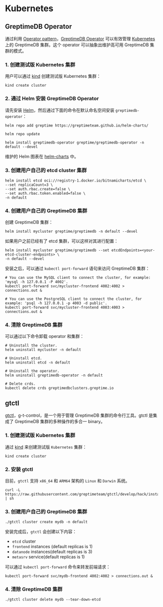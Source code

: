 # Kubernetes

## GreptimeDB Operator

通过利用 [Operator pattern](https://kubernetes.io/docs/concepts/extend-kubernetes/operator/)，[GreptimeDB Operator](https://github.com/GreptimeTeam/greptimedb-operator) 可以有效管理 [Kubernetes](https://kubernetes.io/) 上的 GreptimeDB 集群。这个 operator 可以抽象出维护高可用 GreptimeDB 集群的模式。

### 1. 创建测试版 Kubernetes 集群

用户可以通过 [kind][4] 创建测试版 Kubernetes 集群：

```shell
kind create cluster
```

### 2. 通过 Helm 安装 GreptimeDB Operator

请先安装 [Helm][5]，然后通过下面的命令在默认命名空间安装 `greptimedb-operator`：

```shell
helm repo add greptime https://greptimeteam.github.io/helm-charts/
```

```shell
helm repo update
```

```shell
helm install greptimedb-operator greptime/greptimedb-operator -n default --devel
```

维护的 Helm 图表在 [helm-charts][6] 中。

### 3. 创建用户自己的 etcd cluster 集群

```shell
helm install etcd oci://registry-1.docker.io/bitnamicharts/etcd \
--set replicaCount=3 \
--set auth.rbac.create=false \
--set auth.rbac.token.enabled=false \
-n default
```

### 4. 创建用户自己的 GreptimeDB 集群

创建 GreptimeDB 集群：

```shell
helm install mycluster greptime/greptimedb -n default --devel
```

如果用户之前已经有了 etcd 集群，可以这样对其进行配置：

```shell
helm install mycluster greptime/greptimedb --set etcdEndpoints=<your-etcd-cluster-endpoints> \
-n default --devel
```

安装之后，可以通过 `kubectl port-forward` 语句来访问 GreptimeDB 集群：

```shell
# You can use the MySQL client to connect the cluster, for example: 'mysql -h 127.0.0.1 -P 4002'.
kubectl port-forward svc/mycluster-frontend 4002:4002 > connections.out &

# You can use the PostgreSQL client to connect the cluster, for example: 'psql -h 127.0.0.1 -p 4003 -d public'.
kubectl port-forward svc/mycluster-frontend 4003:4003 > connections.out &
```

### 4. 清除 GreptimeDB 集群

可以通过以下命令卸载 operator 和集群：

```shell
# Uninstall the cluster.
helm uninstall mycluster -n default
```

```shell
# Uninstall etcd.
helm uninstall etcd -n default
```

```shell
# Uninstall the operator.
helm uninstall greptimedb-operator -n default
```

```shell
# Delete crds.
kubectl delete crds greptimedbclusters.greptime.io
```

[1]: https://github.com/GreptimeTeam/greptimedb-operator
[4]: https://kind.sigs.k8s.io/docs/user/quick-start/
[5]: https://helm.sh/docs/intro/install/
[6]: https://github.com/GreptimeTeam/helm-charts

## gtctl

[gtctl][1]，g-t-control，是一个用于管理 GreptimeDB 集群的命令行工具。gtctl 是集成了 GreptimeDB 集群的多种操作的多合一 binary。

### 1. 创建测试版 Kubernetes 集群

通过 [kind][4] 来创建测试版 `Kubernetes` 集群：

```shell
kind create cluster
```

### 2. 安装 gtctl

目前，`gtctl` 支持 `x86_64` 和 `ARM64` 架构的 `Linux` 和 `Darwin` 系统。

```shell
curl -L https://raw.githubusercontent.com/greptimeteam/gtctl/develop/hack/install.sh | sh
```

### 3. 创建用户自己的 GreptimeDB 集群

```shell
./gtctl cluster create mydb -n default
```

安装完成后，`gtctl` 会创建以下内容：

- `etcd` cluster
- `frontend` instances (default replicas is 1)
- `datanode` instances(default replicas is 3)
- `metasrv` service(default replicas is 1)

可以通过 `kubectl port-forward` 命令来转发前端请求：

```shell
kubectl port-forward svc/mydb-frontend 4002:4002 > connections.out &
```

### 4. 清除 GreptimeDB 集群

```shell
./gtctl cluster delete mydb --tear-down-etcd
```
